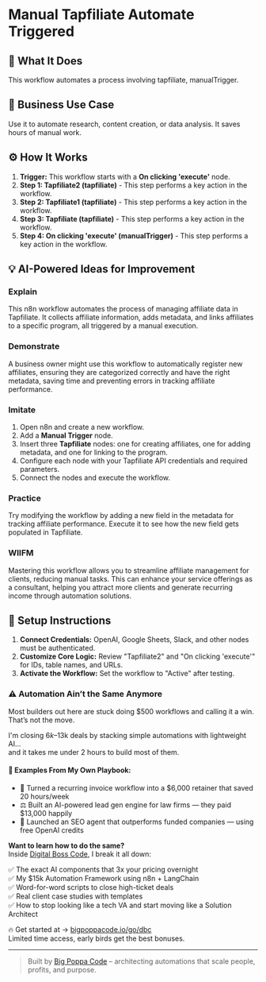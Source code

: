 # Manual Tapfiliate Automate Triggered

## 🚀 What It Does
This workflow automates a process involving tapfiliate, manualTrigger.

## 💼 Business Use Case
Use it to automate research, content creation, or data analysis. It saves hours of manual work.

## ⚙️ How It Works
1.  **Trigger:** This workflow starts with a **On clicking 'execute'** node.
2. **Step 1: Tapfiliate2 (tapfiliate)** - This step performs a key action in the workflow.
3. **Step 2: Tapfiliate1 (tapfiliate)** - This step performs a key action in the workflow.
4. **Step 3: Tapfiliate (tapfiliate)** - This step performs a key action in the workflow.
5. **Step 4: On clicking 'execute' (manualTrigger)** - This step performs a key action in the workflow.

## 💡 AI-Powered Ideas for Improvement
### Explain
This n8n workflow automates the process of managing affiliate data in Tapfiliate. It collects affiliate information, adds metadata, and links affiliates to a specific program, all triggered by a manual execution.

### Demonstrate
A business owner might use this workflow to automatically register new affiliates, ensuring they are categorized correctly and have the right metadata, saving time and preventing errors in tracking affiliate performance.

### Imitate
1. Open n8n and create a new workflow.
2. Add a **Manual Trigger** node.
3. Insert three **Tapfiliate** nodes: one for creating affiliates, one for adding metadata, and one for linking to the program.
4. Configure each node with your Tapfiliate API credentials and required parameters.
5. Connect the nodes and execute the workflow.

### Practice
Try modifying the workflow by adding a new field in the metadata for tracking affiliate performance. Execute it to see how the new field gets populated in Tapfiliate.

### WIIFM
Mastering this workflow allows you to streamline affiliate management for clients, reducing manual tasks. This can enhance your service offerings as a consultant, helping you attract more clients and generate recurring income through automation solutions.

## 🔧 Setup Instructions
1. **Connect Credentials:** OpenAI, Google Sheets, Slack, and other nodes must be authenticated.
2. **Customize Core Logic:** Review "Tapfiliate2" and "On clicking 'execute'" for IDs, table names, and URLs.
3. **Activate the Workflow:** Set the workflow to "Active" after testing.

### ⚠️ Automation Ain’t the Same Anymore

Most builders out here are stuck doing $500 workflows and calling it a win.  
That’s not the move.  

I'm closing $6k–$13k deals by stacking simple automations with lightweight AI...  
and it takes me under 2 hours to build most of them.

#### 🧠 Examples From My Own Playbook:
- 🔁 Turned a recurring invoice workflow into a $6,000 retainer that saved 20 hours/week  
- ⚖️ Built an AI-powered lead gen engine for law firms — they paid $13,000 happily  
- 🚀 Launched an SEO agent that outperforms funded companies — using free OpenAI credits  

**Want to learn how to do the same?**  
Inside [Digital Boss Code](https://bigpoppacode.io/go/dbc), I break it all down:

✅ The exact AI components that 3x your pricing overnight  
✅ My $15k Automation Framework using n8n + LangChain  
✅ Word-for-word scripts to close high-ticket deals  
✅ Real client case studies with templates  
✅ How to stop looking like a tech VA and start moving like a Solution Architect  

🔥 Get started at → [bigpoppacode.io/go/dbc](https://bigpoppacode.io/go/dbc)  
Limited time access, early birds get the best bonuses.

---
> Built by [Big Poppa Code](https://bigpoppacode.io) – architecting automations that scale people, profits, and purpose.
